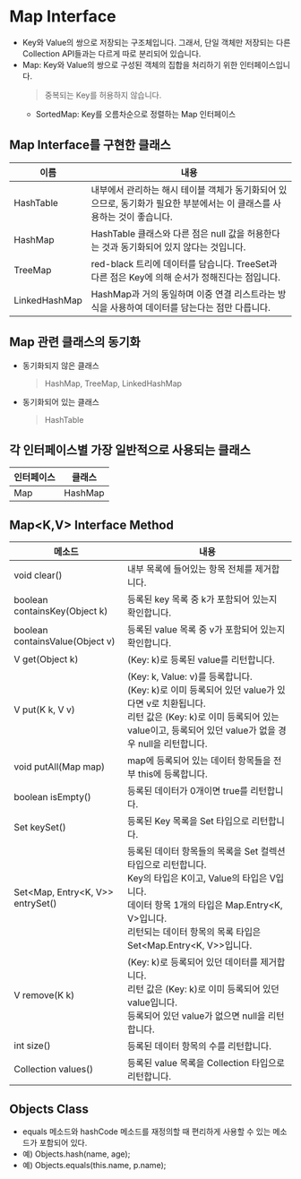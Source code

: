 # Map Interface
* Key와 Value의 쌍으로 저장되는 구조체입니다. 그래서, 단일 객체만 저장되는 다른 Collection API들과는 다르게 따로 분리되어 있습니다.
* Map: Key와 Value의 쌍으로 구성된 객체의 집합을 처리하기 위한 인터페이스입니다.
    > 중복되는 Key를 허용하지 않습니다.
    * SortedMap: Key를 오름차순으로 정렬하는 Map 인터페이스

## Map Interface를 구현한 클래스
이름 | 내용
-----|-----
HashTable | 내부에서 관리하는 해시 테이블 객체가 동기화되어 있으므로, 동기화가 필요한 부분에서는 이 클래스를 사용하는 것이 좋습니다.
HashMap | HashTable 클래스와 다른 점은 null 값을 허용한다는 것과 동기화되어 있지 않다는 것입니다. 
TreeMap | red-black 트리에 데이터를 담습니다. TreeSet과 다른 점은 Key에 의해 순서가 정해진다는 점입니다.
LinkedHashMap | HashMap과 거의 동일하며 이중 연결 리스트라는 방식을 사용하여 데이터를 담는다는 점만 다릅니다.

## Map 관련 클래스의 동기화
* 동기화되지 않은 클래스
    > HashMap, TreeMap, LinkedHashMap
* 동기화되어 있는 클래스
    > HashTable

## 각 인터페이스별 가장 일반적으로 사용되는 클래스
인터페이스 | 클래스
-----|-----
Map | HashMap

## Map<K,V> Interface Method
메소드 | 내용
-------|-------
void clear() | 내부 목록에 들어있는 항목 전체를 제거합니다.
boolean containsKey(Object k) | 등록된 key 목록 중 k가 포함되어 있는지 확인합니다.
boolean containsValue(Object v) | 등록된 value 목록 중 v가 포함되어 있는지 확인합니다.
V get(Object k) | (Key: k)로 등록된 value를 리턴합니다.
V put(K k, V v) | (Key: k, Value: v)를 등록합니다.<br/>(Key: k)로 이미 등록되어 있던 value가 있다면 v로 치환됩니다.<br/>리턴 값은 (Key: k)로 이미 등록되어 있는 value이고, 등록되어 있던 value가 없을 경우 null을 리턴합니다.
void putAll(Map map) | map에 등록되어 있는 데이터 항목들을 전부 this에 등록합니다.
boolean isEmpty() | 등록된 데이터가 0개이면 true를 리턴합니다.
Set<K> keySet() | 등록된 Key 목록을 Set 타입으로 리턴합니다.
Set<Map, Entry<K, V>> entrySet() | 등록된 데이터 항목들의 목록을 Set 컬렉션 타입으로 리턴합니다.<br/>Key의 타입은 K이고, Value의 타입은 V입니다.<br/>데이터 항목 1개의 타입은 Map.Entry<K, V>입니다.<br/>리턴되는 데이터 항목의 목록 타입은 Set<Map.Entry<K, V>>입니다.
V remove(K k) | (Key: k)로 등록되어 있던 데이터를 제거합니다.<br/>리턴 값은 (Key: k)로 이미 등록되어 있던 value입니다.<br/>등록되어 있던 value가 없으면 null을 리턴합니다.
int size() | 등록된 데이터 항목의 수를 리턴합니다.
Collection<V> values() | 등록된 value 목록을 Collection 타입으로 리턴합니다.

## Objects Class
* equals 메소드와 hashCode 메소드를 재정의할 때 편리하게 사용할 수 있는 메소드가 포함되어 있다.
* 예) Objects.hash(name, age);
* 예) Objects.equals(this.name, p.name);
